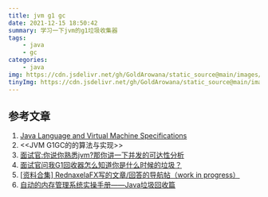 ```yaml
---
title: jvm g1 gc
date: 2021-12-15 18:50:42
summary: 学习一下jvm的g1垃圾收集器
tags:
    - java
    - gc
categories:
    - java
img: https://cdn.jsdelivr.net/gh/GoldArowana/static_source@main/images/cover/co61-m.jpg
tinyImg: https://cdn.jsdelivr.net/gh/GoldArowana/static_source@main/images/tiny/cover/co61.jpg
---
```



## 参考文章
1. [Java Language and Virtual Machine Specifications](https://docs.oracle.com/javase/specs/index.html)
2. <<JVM G1GC的的算法与实现>>
3. [面试官:你说你熟悉jvm?那你讲一下并发的可达性分析](https://segmentfault.com/a/1190000021820577)
4. [面试官问我G1回收器怎么知道你是什么时候的垃圾？](https://segmentfault.com/a/1190000021878102)
5. [[资料合集] RednaxelaFX写的文章/回答的导航帖（work in progress）](https://zhuanlan.zhihu.com/p/25042028)
6. [自动的内存管理系统实操手册——Java垃圾回收篇](https://mp.weixin.qq.com/s?__biz=MzI2NDU4OTExOQ%3D%3D&chksm=eaa89de5dddf14f39b4172adb6bf1f964252a244f9887286a6cae30aefe2b27833db9407d58f&idx=1&mid=2247518133&scene=21&sn=186ef93a6add47b01cac2f355211f6cd#wechat_redirect)